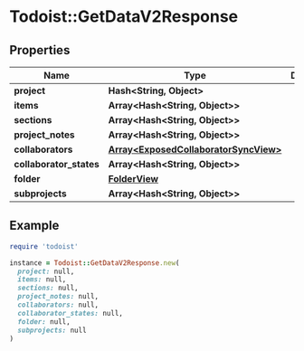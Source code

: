 # Todoist::GetDataV2Response

## Properties

| Name | Type | Description | Notes |
| ---- | ---- | ----------- | ----- |
| **project** | **Hash&lt;String, Object&gt;** |  |  |
| **items** | **Array&lt;Hash&lt;String, Object&gt;&gt;** |  |  |
| **sections** | **Array&lt;Hash&lt;String, Object&gt;&gt;** |  |  |
| **project_notes** | **Array&lt;Hash&lt;String, Object&gt;&gt;** |  |  |
| **collaborators** | [**Array&lt;ExposedCollaboratorSyncView&gt;**](ExposedCollaboratorSyncView.md) |  |  |
| **collaborator_states** | **Array&lt;Hash&lt;String, Object&gt;&gt;** |  |  |
| **folder** | [**FolderView**](FolderView.md) |  |  |
| **subprojects** | **Array&lt;Hash&lt;String, Object&gt;&gt;** |  |  |

## Example

```ruby
require 'todoist'

instance = Todoist::GetDataV2Response.new(
  project: null,
  items: null,
  sections: null,
  project_notes: null,
  collaborators: null,
  collaborator_states: null,
  folder: null,
  subprojects: null
)
```

